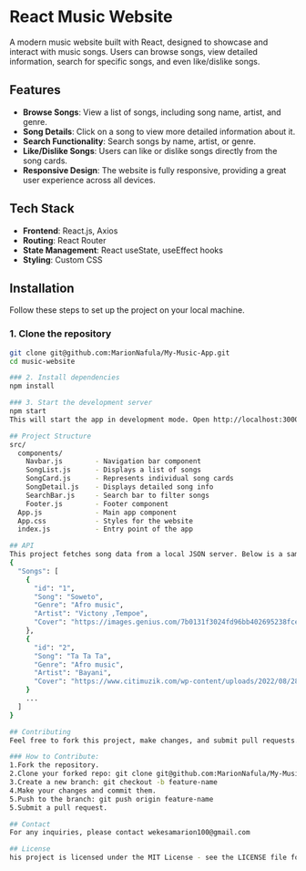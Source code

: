# React Music Website

A modern music website built with React, designed to showcase and interact with music songs. Users can browse songs, view detailed information, search for specific songs, and even like/dislike songs.

## Features

- **Browse Songs**: View a list of songs, including song name, artist, and genre.
- **Song Details**: Click on a song to view more detailed information about it.
- **Search Functionality**: Search songs by name, artist, or genre.
- **Like/Dislike Songs**: Users can like or dislike songs directly from the song cards.
- **Responsive Design**: The website is fully responsive, providing a great user experience across all devices.

## Tech Stack

- **Frontend**: React.js, Axios
- **Routing**: React Router
- **State Management**: React useState, useEffect hooks
- **Styling**: Custom CSS

## Installation

Follow these steps to set up the project on your local machine.

### 1. Clone the repository

```bash
git clone git@github.com:MarionNafula/My-Music-App.git
cd music-website

### 2. Install dependencies
npm install

### 3. Start the development server
npm start
This will start the app in development mode. Open http://localhost:3000 to view it in your browser.

## Project Structure
src/
  components/
    Navbar.js        - Navigation bar component
    SongList.js      - Displays a list of songs
    SongCard.js      - Represents individual song cards
    SongDetail.js    - Displays detailed song info
    SearchBar.js     - Search bar to filter songs
    Footer.js        - Footer component
  App.js             - Main app component
  App.css            - Styles for the website
  index.js           - Entry point of the app

## API
This project fetches song data from a local JSON server. Below is a sample of the song data:
{
  "Songs": [
    {
      "id": "1",
      "Song": "Soweto",
      "Genre": "Afro music",
      "Artist": "Victony ,Tempoe",
      "Cover": "https://images.genius.com/7b0131f3024fd96bb402695238fceb9d.1000x1000x1.jpg"
    },
    {
      "id": "2",
      "Song": "Ta Ta Ta",
      "Genre": "Afro music",
      "Artist": "Bayani",
      "Cover": "https://www.citimuzik.com/wp-content/uploads/2022/08/28AB0A1A-5D70-4C99-880E-5D37D7C446DE-1.jpeg"
    }
    ...
  ]
}

## Contributing
Feel free to fork this project, make changes, and submit pull requests. We welcome contributions to improve the website.

### How to Contribute:
1.Fork the repository.
2.Clone your forked repo: git clone git@github.com:MarionNafula/My-Music-App.git
3.Create a new branch: git checkout -b feature-name
4.Make your changes and commit them.
5.Push to the branch: git push origin feature-name
5.Submit a pull request.

## Contact
For any inquiries, please contact wekesamarion100@gmail.com

## License
his project is licensed under the MIT License - see the LICENSE file for details.

